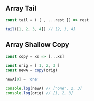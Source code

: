 ## Array Tail
```js
const tail = ( [ , ...rest ]) => rest

tail([1, 2, 3, 4]) // [2, 3, 4]
```

## Array Shallow Copy
```js
const copy = xs => [...xs]

const orig = [ 1, 2, 3 ]
const newA = copy(orig)

newA[0] = 'one'

console.log(newA) // ["one", 2, 3]
console.log(orig) // [1, 2, 3]
```
